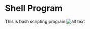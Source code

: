 # Shell Program
This is bash scripting program
![alt text](https://miro.medium.com/max/2800/1*iaC_zrKuCvWH75Qf9ghanA.png)
